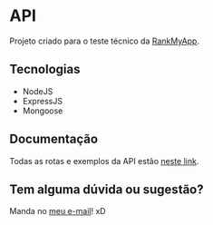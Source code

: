 # API
Projeto criado para o teste técnico da [RankMyApp](https://www.rankmyapp.com/pt-br/).

## Tecnologias
- NodeJS
- ExpressJS
- Mongoose

## Documentação
Todas as rotas e exemplos da API estão [neste link](https://documenter.getpostman.com/view/8024266/SVtWw7Mw?version=latest).

## Tem alguma dúvida ou sugestão?

Manda no [meu e-mail](mailto:wrickee@gmail.com)! xD
